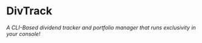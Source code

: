 # DivTrack
*A CLI-Based dividend tracker and portfolio manager that runs exclusivity in your console!*